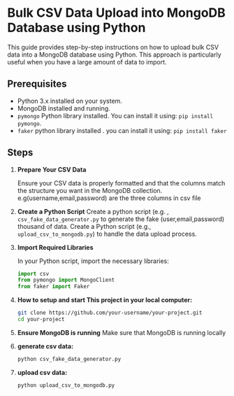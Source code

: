 # Bulk CSV Data Upload into MongoDB Database using Python

This guide provides step-by-step instructions on how to upload bulk CSV data into a MongoDB database using Python. This approach is particularly useful when you have a large amount of data to import.

## Prerequisites

- Python 3.x installed on your system.
- MongoDB installed and running.
- `pymongo` Python library installed. You can install it using: `pip install pymongo`.
-  `faker` python library installed . you can install it using: `pip install faker`
## Steps

1. **Prepare Your CSV Data**

   Ensure your CSV data is properly formatted and that the columns match the structure you want in the MongoDB collection.
   e.g(username,email,password) are the three columns in csv file 
2. **Create a Python Script**
   Create a python script (e.g. , `csv_fake_data_generator.py` to generate the fake (user,email,password) thousand of data.
   Create a Python script (e.g., `upload_csv_to_mongodb.py`) to handle the data upload process.
3. **Import Required Libraries**

   In your Python script, import the necessary libraries:

   ```python
   import csv
   from pymongo import MongoClient
   from faker import Faker
4. **How to setup and start This project in your local computer:**
   ```sh
   git clone https://github.com/your-username/your-project.git
   cd your-project
4. **Ensure MongoDB is running**
   Make sure that MongoDB is running locally
5. **generate csv data:**
   ```sh
   python csv_fake_data_generator.py
6. **upload csv data:**
   ```sh
   python upload_csv_to_mongodb.py
